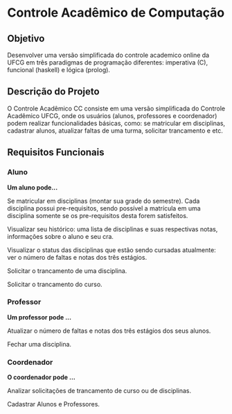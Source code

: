 # Controle Acadêmico de Computação


## Objetivo

Desenvolver uma versão simplificada do controle academico online da UFCG em três paradigmas de programação diferentes: imperativa (C), funcional (haskell) e lógica (prolog).

## Descrição do Projeto

O Controle Acadêmico CC consiste em uma versão simplificada do Controle 
Acadêmico UFCG, onde os usuários (alunos, professores e coordenador) podem realizar funcionalidades básicas, como: se matricular em disciplinas, cadastrar alunos, atualizar faltas de uma turma, solicitar trancamento e etc.


## Requisitos Funcionais

### Aluno

**Um aluno pode...**

Se matricular em disciplinas (montar sua grade do semestre). Cada disciplina possui pre-requisitos, sendo possível a matrícula em uma disciplina somente se os pre-requisitos desta forem satisfeitos.

Visualizar seu histórico: uma lista de disciplinas e suas respectivas notas, informações sobre o aluno e seu cra. 

Visualizar o status das disciplinas que estão sendo cursadas atualmente: ver o número de faltas e notas dos três estágios.

Solicitar o trancamento de uma disciplina.

Solicitar o trancamento do curso.



### Professor

**Um professor pode ...**


Atualizar o número de faltas e notas dos três estágios dos seus alunos.

Fechar uma disciplina.


### Coordenador

**O coordenador pode ...**

Analizar solicitações de trancamento de curso ou de disciplinas.

Cadastrar Alunos e Professores.
